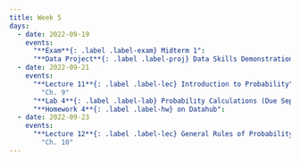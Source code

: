 ```yaml
---
title: Week 5
days:
  - date: 2022-09-19
    events:
      "**Exam**{: .label .label-exam} Midterm 1":
      "**Data Project**{: .label .label-proj} Data Skills Demonstration Part II (Due 10:00 PM PST)":
  - date: 2022-09-21
    events:
      "**Lecture 11**{: .label .label-lec} Introduction to Probability": 
        "Ch. 9"
      "**Lab 4**{: .label .label-lab} Probability Calculations (Due September 23)":
      "**Homework 4**{: .label .label-hw} on Datahub":
  - date: 2022-09-23
    events:
      "**Lecture 12**{: .label .label-lec} General Rules of Probability":
        "Ch. 10"
---
```


